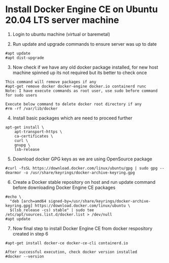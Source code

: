 # Install Docker Engine CE on Ubuntu 20.04 LTS server machine

1) Login to ubuntu machine (virtual or baremetal)

2) Run update and upgrade commands to ensure server was up to date
```
#apt update
#apt dist-upgrade
```

3) Now check if we have any old docker package installed, for new host machine spinned up its not required but its better to check once
```
This command will remove packages if any
#apt-get remove docker docker-engine docker.io containerd runc
Note: I have execute commands as root user, use sudo before command for sudo users

Execute below command to delete docker root directory if any
#rm -rf /var/lib/docker
```

4) Install basic packages which are need to proceed further
```
apt-get install \
    apt-transport-https \
    ca-certificates \
    curl \
    gnupg \
    lsb-release
```

5) Download docker GPG keys as we are using OpenSource package
```
#curl -fsSL https://download.docker.com/linux/ubuntu/gpg | sudo gpg --dearmor -o /usr/share/keyrings/docker-archive-keyring.gpg
```

6) Create a Docker stable repository on host and run update command before downloading Docker Engine CE packages
```
#echo \
  "deb [arch=amd64 signed-by=/usr/share/keyrings/docker-archive-keyring.gpg] https://download.docker.com/linux/ubuntu \
  $(lsb_release -cs) stable" | sudo tee /etc/apt/sources.list.d/docker.list > /dev/null
#apt update
```

7) Now final step to install Docker Engine CE from docker respository created in step 6
```
#apt-get install docker-ce docker-ce-cli containerd.io

After successful execution, check docker version installed
#docker --version
```